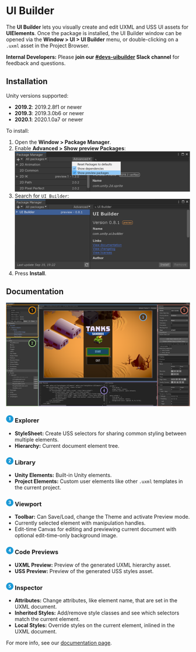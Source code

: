 # UI Builder

The **UI Builder** lets you visually create and edit UXML and USS UI assets for **UIElements**. Once the package is installed, the UI Builder window can be opened via the **Window > UI > UI Builder** menu, or double-clicking on a `.uxml` asset in the Project Browser.

**Internal Developers:** Please **join our [#devs-uibuilder](https://unity.slack.com/archives/CJ3TX00QJ) Slack channel** for feedback and questions.

## Installation

Unity versions supported:
- **2019.2**: 2019.2.8f1 or newer
- **2019.3**: 2019.3.0b6 or newer
- **2020.1**: 2020.1.0a7 or newer

To install:
1. Open the **Window > Package Manager**.
1. Enable **Advanced > Show preview Packages**: ![Enable Preview Packages](Documentation~/images/InstallationPackageManagerAdvancedOptions.png)
1. Search for `UI Builder`:![Search Package Manager](Documentation~/images/InstallationPackageManagerSearch.png)
1. Press **Install**.

## Documentation

![UI Builder Main Window](Documentation~/images/UIBuilderAnnotatedMainWindow.png)

### ![1](Documentation~/images/Numeral_1_half.png) Explorer
* **StyleSheet:** Create USS selectors for sharing common styling between multiple elements.
* **Hierarchy:** Current document element tree.
### ![2](Documentation~/images/Numeral_2_half.png) Library
* **Unity Elements:** Built-in Unity elements.
* **Project Elements:** Custom user elements like other `.uxml` templates in the current project.
### ![3](Documentation~/images/Numeral_3_half.png) Viewport
* **Toolbar:** Can Save/Load, change the Theme and activate Preview mode.
* Currently selected element with manipulation handles.
* Edit-time Canvas for editing and previewing current document with optional edit-time-only background image.
### ![4](Documentation~/images/Numeral_4_half.png) Code Previews
* **UXML Preview:** Preview of the generated UXML hierarchy asset.
* **USS Preview:** Preview of the generated USS styles asset.
### ![5](Documentation~/images/Numeral_5_half.png) Inspector
* **Attributes:** Change attributes, like element name, that are set in the UXML document.
* **Inherited Styles:** Add/remove style classes and see which selectors match the current element.
* **Local Styles:** Override styles on the current element, inlined in the UXML document.

For more info, see our [documentation page](Documentation~/UI.Builder.md).
